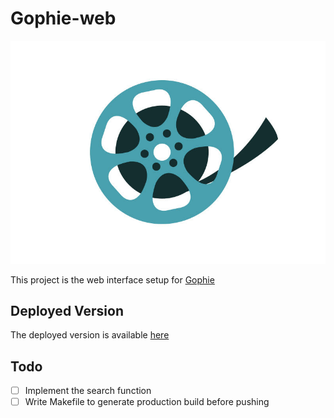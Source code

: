 # Gophie-web

![Reel icon](public/reel.jpeg)

This project is the web interface setup for [Gophie](https://github.com/bisoncorps/gophie)


## Deployed Version

The deployed version is available [here](https://deven96.github.io/gophie-web)

## Todo

- [ ] Implement the search function
- [ ] Write Makefile to generate production build before pushing
